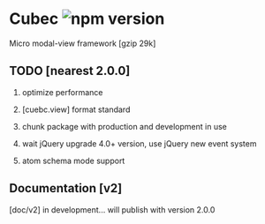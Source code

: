 # Cubec ![npm version](https://img.shields.io/npm/v/cubec.svg?label=cubec&style=flat-square&maxAge=3600)

Micro modal-view framework [gzip 29k]

## TODO [nearest 2.0.0]

1. optimize performance

2. [cuebc.view] format standard

3. chunk package with production and development in use

4. wait jQuery upgrade 4.0+ version, use jQuery new event system

5. atom schema mode support

## Documentation [v2]

[doc/v2] in development... will publish with version 2.0.0

